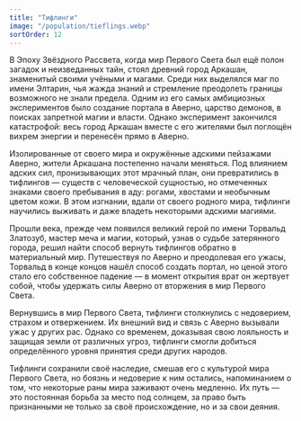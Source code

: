 ```yaml
---
title: "Тифлинги"
image: "/population/tieflings.webp"
sortOrder: 12
---
```


В Эпоху Звёздного Рассвета, когда мир Первого Света был ещё полон
загадок и неизведанных тайн, стоял древний город Аркашан,
знаменитый своими учёными и магами. Среди них выделялся маг по
имени Элтарин, чья жажда знаний и стремление преодолеть границы
возможного не знали предела. Одним из его самых амбициозных
экспериментов было создание портала в Аверно, царство демонов, в
поисках запретной магии и власти. Однако эксперимент закончился
катастрофой: весь город Аркашан вместе с его жителями был поглощён
вихрем энергии и перенесён прямо в Аверно.

Изолированные от своего мира и окружённые адскими пейзажами
Аверно, жители Аркашана постепенно начали меняться. Под влиянием
адских сил, пронизывающих этот мрачный план, они превратились в
тифлингов — существ с человеческой сущностью, но отмеченных
знаками своего пребывания в аду: рогами, хвостами и необычным
цветом кожи. В этом изгнании, вдали от своего родного мира, тифлинги
научились выживать и даже владеть некоторыми адскими магиями.

Прошли века, прежде чем появился великий герой по имени Торвальд
Златозуб, мастер меча и магии, который, узнав о судьбе затерянного
города, решил найти способ вернуть тифлингов обратно в
материальный мир. Путешествуя по Аверно и преодолевая его ужасы,
Торвальд в конце концов нашёл способ создать портал, но ценой этого
стало его собственное падение — в момент открытия врат он жертвует
собой, чтобы удержать силы Аверно от вторжения в мир Первого Света.

Вернувшись в мир Первого Света, тифлинги столкнулись с недоверием,
страхом и отвержением. Их внешний вид и связь с Аверно вызывали
ужас у других рас. Однако со временем, доказывая свою лояльность и
защищая земли от различных угроз, тифлинги смогли добиться
определённого уровня принятия среди других народов. 

Тифлинги сохранили своё наследие, смешав его с культурой мира
Первого Света, но боязнь и недоверие к ним остались, напоминанием о
том, что некоторые раны мира заживают очень медленно. Их путь — это
постоянная борьба за место под солнцем, за право быть признанными
не только за своё происхождение, но и за свои деяния.
